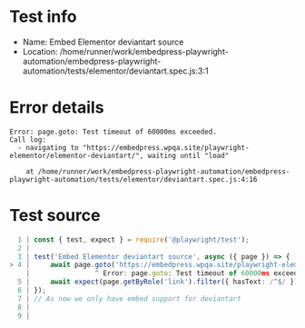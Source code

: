 # Test info

- Name: Embed Elementor deviantart source
- Location: /home/runner/work/embedpress-playwright-automation/embedpress-playwright-automation/tests/elementor/deviantart.spec.js:3:1

# Error details

```
Error: page.goto: Test timeout of 60000ms exceeded.
Call log:
  - navigating to "https://embedpress.wpqa.site/playwright-elementor/elementor-deviantart/", waiting until "load"

    at /home/runner/work/embedpress-playwright-automation/embedpress-playwright-automation/tests/elementor/deviantart.spec.js:4:16
```

# Test source

```ts
  1 | const { test, expect } = require('@playwright/test');
  2 |
  3 | test('Embed Elementor deviantart source', async ({ page }) => {
> 4 |     await page.goto('https://embedpress.wpqa.site/playwright-elementor/elementor-deviantart/');
    |                ^ Error: page.goto: Test timeout of 60000ms exceeded.
  5 |     await expect(page.getByRole('link').filter({ hasText: /^$/ })).toBeVisible();
  6 | });
  7 | // As now we only have embed support for deviantart
  8 |
  9 |
```